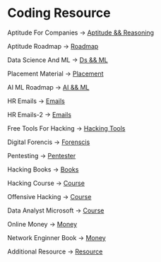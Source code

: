
# Coding Resource

Aptitude For Companies  ->
[Aptitude && Reasoning](https://drive.google.com/drive/folders/1SkCOcAS0Kqvuz-MJkkjbFr1GSue6Ms6m)

Aptitude Roadmap  ->
[Roadmap](https://whimsical.com/best-aptitude-roadmap-ViLAWSG7LzvsqSEeHu7Ga7)

Data Science And ML  ->
[Ds && ML](https://docs.google.com/document/d/1rq7RzjyW4bJWwqWpWEDjTC51yjj8RH7-B33TFGxdQU0/edit?tab=t.0)

Placement Material  ->
[Placement](https://drive.google.com/drive/u/0/folders/1Fqr4QWLOkQm_XXRIXnmCfudfg5R5Q3uU)


AI ML Roadmap  ->
[AI && ML](https://chatgpt.com/share/679aec3f-8ab4-8001-aec8-ca1b8c7a2989)

HR Emails  ->
[Emails](https://docs.google.com/spreadsheets/d/1hx1f0T7IyKYr8cekG-xgFgfaS2rFuYjqwY4ZODMWxrw/htmlview)


HR Emails-2  ->
[Emails](https://drive.google.com/file/d/1EdK7CHjTnsHDjnLGjMj2gF3lwBMJ3UVP/view?mcp_token=eyJwaWQiOjExODAxNTIsInNpZCI6MTEzOTg0MDI4MCwiYXgiOiIyNDIzMmZlN2EyMDczZjVmODcyOTllODRhYzFjNGI1ZiIsInRzIjoxNzM4MjE0NzUwLCJleHAiOjE3NDA2MzM5NTB9.IgZ3UKZMHmLNZfg2I9tuiMa0BTRnUhFj5SirdyhTzCw)


Free Tools For Hacking  ->
[Hacking Tools](https://docs.google.com/document/u/0/d/1VhsAx7CPhCTeu7n-1x3agnLQHtbd1drLxQUFHSo9c7A/mobilebasic)



Digital Forencis  ->
[Forenscis](https://chatgpt.com/share/6796dbfc-4c1c-8001-9e1d-1531a04ff84e)



Pentesting  ->
[Pentester](https://chatgpt.com/share/6796dd58-6520-8001-9959-298f96af562d)



Hacking Books  ->
[Books](https://drive.google.com/drive/u/0/folders/14st3KbI4rqisRh4dE3F_69gw8hn6X1DC?mcp_token=eyJwaWQiOjIyNDgxNDgsInNpZCI6MzgyMjE0Mjk0LCJheCI6IjE5NjA0ZTAyMGJiZjFhZjhjZGNlNDA3NjNjOWIxZTExIiwidHMiOjE3Mzc3MzM0MzUsImV4cCI6MTc0MDE1MjYzNX0.xCfMKabtpj1hVWA9CxYff_DaMoYGhV2lNN0wosTUQBo)


Hacking Course  ->
[Course](https://drive.google.com/drive/folders/1z7Tc0ulYnhUsg2h3fDiPHOpbMSGGZnZI)



Offensive Hacking  ->
[Course](https://docs.google.com/document/d/1gP9PQqQOiNPwmeqHuvW46gx-y0ngBFlpstW-afRJDT4/mobilebasic)


Data Analyst Microsoft  ->
[Course](https://learn.microsoft.com/en-us/training/career-paths/data-analyst)


Online Money  ->
[Money](https://superprofile.bio/vp/676e52fd21bf550013f2e8be?mcp_token=eyJwaWQiOjIyMjg2MzYsInNpZCI6MTI4OTQ3NjUxOSwiYXgiOiIzOWZlNzZjMDg3ODEwNGY2MmQ1NGRhY2QxNmIwZjkyZSIsInRzIjoxNzM4MjE0ODgwLCJleHAiOjE3NDA2MzQwODB9.VJvL0azsri-tmLEMBXIpPFav8yPKMNXAD1GBmlON75c)




Network Enginner Book  ->
[Money](https://drive.google.com/file/d/1GzwdUZKLUt1emUvOSHdBHWnjp6ctvj06/view?mcp_token=eyJwaWQiOjIyNDgxNDgsInNpZCI6Mjk1NTUzNzc4LCJheCI6ImY3M2MzOTU3MzJmNzQwMjM5MTAxMDIyOGZmZTgyZGM3IiwidHMiOjE3MzgyMTQ4NDgsImV4cCI6MTc0MDYzNDA0OH0.mW6MClDTHP8shDfKKP_tUiroMpW7Is3G82bYL7Kk52Y)




Additional Resource  ->
[Resource](https://linktr.ee/mechcode?lt_utm_source=lt_share_link#453695029)



